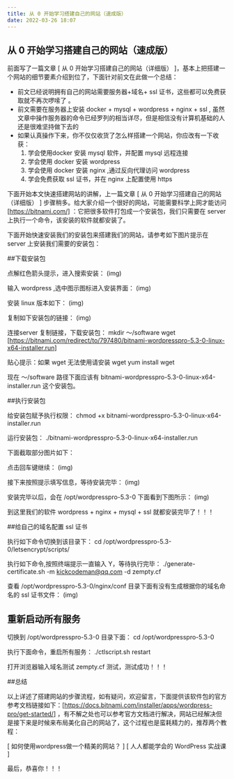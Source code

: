 ```yaml
---
title: 从 0 开始学习搭建自己的网站（速成版）
date: 2022-03-26 18:07
---
```

## 从 0 开始学习搭建自己的网站（速成版）

前面写了一篇文章 [ 从 0 开始学习搭建自己的网站（详细版） ]，基本上把搭建一个网站的细节要素介绍到位了，下面针对前文在此做一个总结：

- 前文已经说明拥有自己的网站需要服务器+域名+ ssl 证书，这些都可以免费获取就不再次啰嗦了 。
- 前文需要在服务器上安装 docker + mysql + wordpress + nginx + ssl , 虽然文章中操作服务器的命令已经罗列的相当详尽，但是相信没有计算机基础的人还是很难坚持做下去的
- 如果认真操作下来，你不仅仅收货了怎么样搭建一个网站，你应改有一下收获：
	1. 学会使用docker 安装 mysql 软件，并配置 mysql 远程连接 
	2. 学会使用 docker 安装 wordpress  
	3. 学会使用 docker 安装 nginx ,通过反向代理访问 wordpress
	4. 学会免费获取 ssl 证书，并在 nginx 上配置使用 https

下面开始本文快速搭建网站的讲解，上一篇文章  [ 从 0 开始学习搭建自己的网站（详细版） ] 步骤稍多。给大家介绍一个很好的网站，可能需要科学上网才能访问 [https://bitnami.com/] ：它把很多软件打包成一个安装包，我们只需要在 server 上执行一个命令，该安装的软件就都安装了。

下面开始快速安装我们的安装包来搭建我们的网站，请参考如下图片提示在 server 上安装我们需要的安装包：

##下载安装包

点解红色箭头提示，进入搜索安装：
(img)

输入 wordpress ,选中图示图标进入安装界面：
(img)

安装 linux 版本如下：
(img)

复制如下安装包的链接：
(img)


连接server 复制链接，下载安装包：
mkdir ～/software
wget [https://bitnami.com/redirect/to/797480/bitnami-wordpresspro-5.3-0-linux-x64-installer.run]

贴心提示：如果 wget 无法使用请安装 wget
yum install wget

现在 ～/software 路径下面应该有 bitnami-wordpresspro-5.3-0-linux-x64-installer.run 这个安装包。

##执行安装包

给安装包赋予执行权限：
chmod +x bitnami-wordpresspro-5.3-0-linux-x64-installer.run

运行安装包：
./bitnami-wordpresspro-5.3-0-linux-x64-installer.run

下面截取部分图片如下：

点击回车键继续：
(img)

接下来按照提示填写信息，等待安装完毕：
(img)

安装完毕以后，会在 /opt/wordpresspro-5.3-0 下面看到下图所示：
(img)

到这里我们的软件 wordpress + nginx + mysql + ssl 就都安装完毕了！！！

##给自己的域名配置 ssl 证书

执行如下命令切换到该目录下：
cd /opt/wordpresspro-5.3-0/letsencrypt/scripts/

执行如下命令,按照终端提示一直输入 Y，等待执行完毕：
./generate-certificate.sh -m kickcodeman@qq.com -d zempty.cf

查看 /opt/wordpresspro-5.3-0/nginx/conf 目录下面有没有生成根据你的域名命名的 ssl 证书文件：
(img)

##  重新启动所有服务

切换到 /opt/wordpresspro-5.3-0 目录下面：
cd /opt/wordpresspro-5.3-0

执行下面命令，重启所有服务：
./ctlscript.sh restart 

打开浏览器输入域名测试 zempty.cf  测试，测试成功！！！

##总结

以上详述了搭建网站的步骤流程，如有疑问，欢迎留言，下面提供该软件包的官方参考文档链接如下：[https://docs.bitnami.com/installer/apps/wordpress-pro/get-started/] ，有不解之处也可以参考官方文档进行解决，网站已经解决但是接下来是时候来布局美化自己的网站了，这个过程也是蛮耗精力的，推荐两个教程：

[ 如何使用wordpress做一个精美的网站？ ]
[ 人人都能学会的 WordPress 实战课 ]

最后，恭喜你！！！